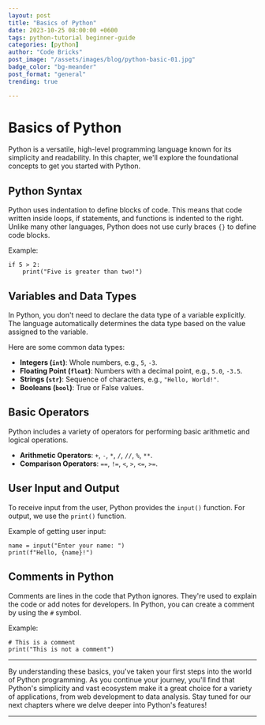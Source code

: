```yaml
---
layout: post
title: "Basics of Python"
date: 2023-10-25 08:00:00 +0600
tags: python-tutorial beginner-guide 
categories: [python]
author: "Code Bricks"
post_image: "/assets/images/blog/python-basic-01.jpg"
badge_color: "bg-meander"
post_format: "general"
trending: true

---
```


# Basics of Python

Python is a versatile, high-level programming language known for its simplicity and readability. In this chapter, we'll explore the foundational concepts to get you started with Python.

## Python Syntax

Python uses indentation to define blocks of code. This means that code written inside loops, if statements, and functions is indented to the right. Unlike many other languages, Python does not use curly braces `{}` to define code blocks.

Example:
```
if 5 > 2:
    print("Five is greater than two!")
```

## Variables and Data Types

In Python, you don't need to declare the data type of a variable explicitly. The language automatically determines the data type based on the value assigned to the variable.

Here are some common data types:

- **Integers (`int`)**: Whole numbers, e.g., `5`, `-3`.
- **Floating Point (`float`)**: Numbers with a decimal point, e.g., `5.0`, `-3.5`.
- **Strings (`str`)**: Sequence of characters, e.g., `"Hello, World!"`.
- **Booleans (`bool`)**: True or False values.

## Basic Operators

Python includes a variety of operators for performing basic arithmetic and logical operations.

- **Arithmetic Operators**: `+`, `-`, `*`, `/`, `//`, `%`, `**`.
- **Comparison Operators**: `==`, `!=`, `<`, `>`, `<=`, `>=`.

## User Input and Output

To receive input from the user, Python provides the `input()` function. For output, we use the `print()` function.

Example of getting user input:
```
name = input("Enter your name: ")
print(f"Hello, {name}!")
```

## Comments in Python

Comments are lines in the code that Python ignores. They're used to explain the code or add notes for developers. In Python, you can create a comment by using the `#` symbol.

Example:
```
# This is a comment
print("This is not a comment")
```

---

By understanding these basics, you've taken your first steps into the world of Python programming. As you continue your journey, you'll find that Python's simplicity and vast ecosystem make it a great choice for a variety of applications, from web development to data analysis. Stay tuned for our next chapters where we delve deeper into Python's features!

---







